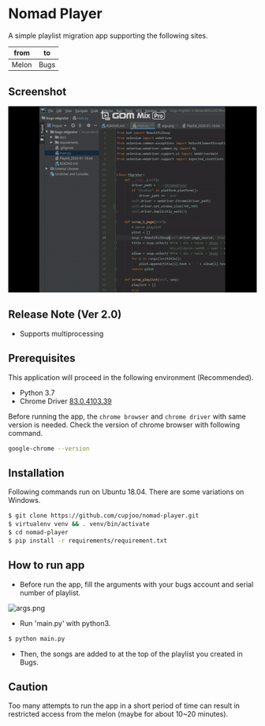 # Nomad Player

A simple playlist migration app supporting the following sites.

| from | to |
|---|---|
| Melon  | Bugs |

## Screenshot

![screenshot.gif](docs/screenshot.gif)

## Release Note (Ver 2.0)
- Supports multiprocessing

## Prerequisites
This application will proceed in the following environment (Recommended).
- Python 3.7
- Chrome Driver [83.0.4103.39](https://chromedriver.storage.googleapis.com/index.html?path=83.0.4103.39/)

Before running the app, the `chrome browser` and `chrome driver` with same version is needed. Check the version of chrome browser with following command.
```bash
google-chrome --version
```

## Installation
Following commands run on Ubuntu 18.04. There are some variations on Windows.
```bash
$ git clone https://github.com/cupjoo/nomad-player.git
$ virtualenv venv && . venv/bin/activate
$ cd nomad-player
$ pip install -r requirements/requirement.txt
```

## How to run app
- Before run the app, fill the arguments with your bugs account and serial number of playlist.

![args.png](https://i.imgur.com/D90H1NB.png)

- Run 'main.py' with python3.
```bash
$ python main.py
```
- Then, the songs are added to at the top of the playlist you created in Bugs.

## Caution
Too many attempts to run the app in a short period of time can result in restricted access from the melon (maybe for about 10~20 minutes).
